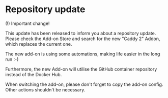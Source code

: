# Repository update

(!) Important change!

This update has been released to inform you about a repository update.
Please check the Add-on Store and search for the new "Caddy 2"
Addon, which replaces the current one.

The new add-on is using some automations, making life easier in the long
run :-)

Furthermore, the new Add-on will utilise the GitHub container repository
instead of the Docker Hub.

When switching the add-on, please don't forget to copy the add-on config. Other
actions shouldn't be necessary.